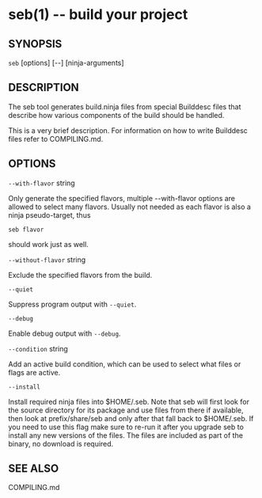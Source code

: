 seb(1) -- build your project
============================

## SYNOPSIS

`seb` [options] [--] [ninja-arguments]

## DESCRIPTION

The seb tool generates build.ninja files from special Builddesc files that
describe how various components of the build should be handled.

This is a very brief description. For information on how to write Builddesc
files refer to COMPILING.md.

## OPTIONS

`--with-flavor` string

  Only generate the specified flavors, multiple --with-flavor options are
  allowed to select many flavors. Usually not needed as each flavor is also a
  ninja pseudo-target, thus

    seb flavor

  should work just as well.

`--without-flavor` string

  Exclude the specified flavors from the build.

`--quiet`

  Suppress program output with `--quiet`.

`--debug`

  Enable debug output with `--debug`.

`--condition` string

  Add an active build condition, which can be used to select what files
  or flags are active.

`--install`

  Install required ninja files into $HOME/.seb. Note that seb will first
  look for the source directory for its package and use files from there
  if available, then look at prefix/share/seb and only after that fall
  back to $HOME/.seb.
  If you need to use this flag make sure to re-run it after you upgrade
  seb to install any new versions of the files. The files are included
  as part of the binary, no download is required.

## SEE ALSO

COMPILING.md

